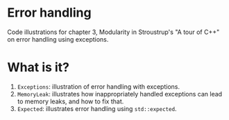 # Error handling

Code illustrations for chapter 3, Modularity in Stroustrup's
"A tour of C++" on error handling using exceptions.

# What is it?
1. `Exceptions`: illustration of error handling with exceptions.
1. `MemoryLeak`: illustrates how inappropriately handled exceptions can
   lead to memory leaks, and how to fix that.
1. `Expected`: illustrates error handling using `std::expected`.
